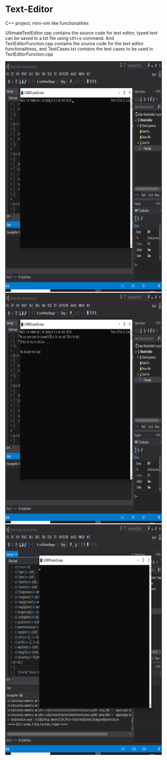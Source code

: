 # Text-Editor
C++ project, mini-vim like functionalities


UltimateTextEditor.cpp contains the source code for text editor, typed text can be saved to a txt file using ctrl+s command. And TextEditorFunction.cpp contains the source code for the text editor functionalitiess, and TestCases.txt contains the test cases to be used in TextEditorFunction.cpp 

<a target='_blank'>
  <img class='header-img' width=1374px height=736px src='https://raw.githubusercontent.com/hammadch1/Text-Editor/master/interface1.png' /><img class='header-img' width=1374px height=736px src='https://raw.githubusercontent.com/hammadch1/Text-Editor/master/interface2.png' /><img class='header-img' width=1374px height=736px src='https://raw.githubusercontent.com/hammadch1/Text-Editor/master/interface3.png' /></a>

